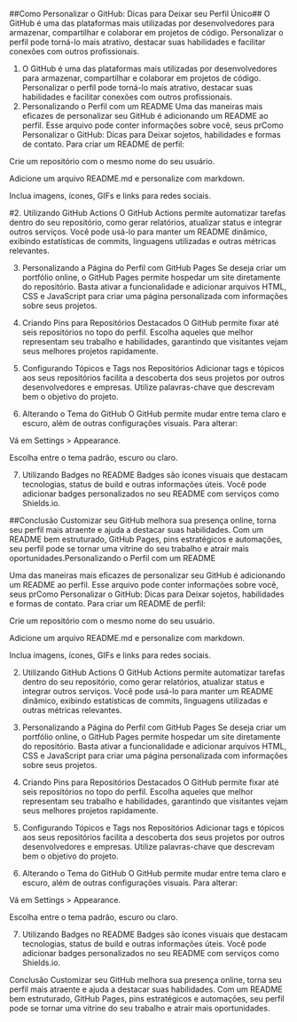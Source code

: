 ##Como Personalizar o GitHub: Dicas para Deixar seu Perfil Único##
O GitHub é uma das plataformas mais utilizadas por desenvolvedores para armazenar, compartilhar e colaborar em projetos de código. Personalizar o perfil pode torná-lo mais atrativo, destacar suas habilidades e facilitar conexões com outros profissionais.

  1. O GitHub é uma das plataformas mais utilizadas por desenvolvedores para armazenar, compartilhar e colaborar em projetos de código. Personalizar o perfil pode torná-lo mais atrativo, destacar suas habilidades e facilitar conexões com outros profissionais.
1. Personalizando o Perfil com um README
Uma das maneiras mais eficazes de personalizar seu GitHub é adicionando um README ao perfil. Esse arquivo pode conter informações sobre você, seus prComo Personalizar o GitHub: Dicas para Deixar sojetos, habilidades e formas de contato. Para criar um README de perfil:

Crie um repositório com o mesmo nome do seu usuário.

Adicione um arquivo README.md e personalize com markdown.

Inclua imagens, ícones, GIFs e links para redes sociais.

#2. Utilizando GitHub Actions
O GitHub Actions permite automatizar tarefas dentro do seu repositório, como gerar relatórios, atualizar status e integrar outros serviços. Você pode usá-lo para manter um README dinâmico, exibindo estatísticas de commits, linguagens utilizadas e outras métricas relevantes.

3. Personalizando a Página do Perfil com GitHub Pages
Se deseja criar um portfólio online, o GitHub Pages permite hospedar um site diretamente do repositório. Basta ativar a funcionalidade e adicionar arquivos HTML, CSS e JavaScript para criar uma página personalizada com informações sobre seus projetos.

4. Criando Pins para Repositórios Destacados
O GitHub permite fixar até seis repositórios no topo do perfil. Escolha aqueles que melhor representam seu trabalho e habilidades, garantindo que visitantes vejam seus melhores projetos rapidamente.

5. Configurando Tópicos e Tags nos Repositórios
Adicionar tags e tópicos aos seus repositórios facilita a descoberta dos seus projetos por outros desenvolvedores e empresas. Utilize palavras-chave que descrevam bem o objetivo do projeto.

6. Alterando o Tema do GitHub
O GitHub permite mudar entre tema claro e escuro, além de outras configurações visuais. Para alterar:

Vá em Settings > Appearance.

Escolha entre o tema padrão, escuro ou claro.

7. Utilizando Badges no README
Badges são ícones visuais que destacam tecnologias, status de build e outras informações úteis. Você pode adicionar badges personalizados no seu README com serviços como Shields.io.

##Conclusão
Customizar seu GitHub melhora sua presença online, torna seu perfil mais atraente e ajuda a destacar suas habilidades. Com um README bem estruturado, GitHub Pages, pins estratégicos e automações, seu perfil pode se tornar uma vitrine do seu trabalho e atrair mais oportunidades.Personalizando o Perfil com um README

Uma das maneiras mais eficazes de personalizar seu GitHub é adicionando um README ao perfil. Esse arquivo pode conter informações sobre você, seus prComo Personalizar o GitHub: Dicas para Deixar sojetos, habilidades e formas de contato. Para criar um README de perfil:

Crie um repositório com o mesmo nome do seu usuário.

Adicione um arquivo README.md e personalize com markdown.

Inclua imagens, ícones, GIFs e links para redes sociais.

2. Utilizando GitHub Actions
O GitHub Actions permite automatizar tarefas dentro do seu repositório, como gerar relatórios, atualizar status e integrar outros serviços. Você pode usá-lo para manter um README dinâmico, exibindo estatísticas de commits, linguagens utilizadas e outras métricas relevantes.

3. Personalizando a Página do Perfil com GitHub Pages
Se deseja criar um portfólio online, o GitHub Pages permite hospedar um site diretamente do repositório. Basta ativar a funcionalidade e adicionar arquivos HTML, CSS e JavaScript para criar uma página personalizada com informações sobre seus projetos.

4. Criando Pins para Repositórios Destacados
O GitHub permite fixar até seis repositórios no topo do perfil. Escolha aqueles que melhor representam seu trabalho e habilidades, garantindo que visitantes vejam seus melhores projetos rapidamente.

5. Configurando Tópicos e Tags nos Repositórios
Adicionar tags e tópicos aos seus repositórios facilita a descoberta dos seus projetos por outros desenvolvedores e empresas. Utilize palavras-chave que descrevam bem o objetivo do projeto.

6. Alterando o Tema do GitHub
O GitHub permite mudar entre tema claro e escuro, além de outras configurações visuais. Para alterar:

Vá em Settings > Appearance.

Escolha entre o tema padrão, escuro ou claro.

7. Utilizando Badges no README
Badges são ícones visuais que destacam tecnologias, status de build e outras informações úteis. Você pode adicionar badges personalizados no seu README com serviços como Shields.io.

Conclusão
Customizar seu GitHub melhora sua presença online, torna seu perfil mais atraente e ajuda a destacar suas habilidades. Com um README bem estruturado, GitHub Pages, pins estratégicos e automações, seu perfil pode se tornar uma vitrine do seu trabalho e atrair mais oportunidades.
